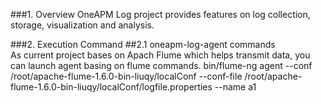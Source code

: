 ###1. Overview
OneAPM Log project provides features on log collection, storage, visualization and analysis. 

###2. Execution Command
##2.1 oneapm-log-agent commands  
As current project bases on Apach Flume which helps transmit data, you can launch agent basing on flume commands.
bin/flume-ng agent --conf /root/apache-flume-1.6.0-bin-liuqy/localConf --conf-file /root/apache-flume-1.6.0-bin-liuqy/localConf/logfile.properties --name a1

